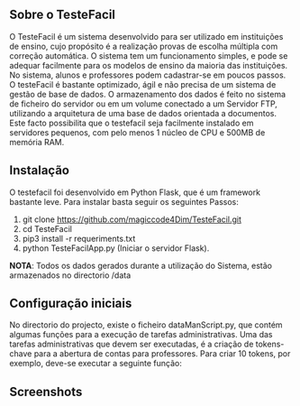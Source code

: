 ## Sobre o TesteFacil
O TesteFacil é um sistema desenvolvido para ser utilizado em instituições de ensino, cujo propósito é a realização provas de escolha múltipla com correção automática. O sistema tem um funcionamento simples, e pode se adequar facilmente para os modelos de ensino da maioria das instituições.
No sistema, alunos e professores podem cadastrar-se em poucos passos. 
O testeFacil é bastante optimizado, ágil e não precisa de um sistema de gestão de base de dados. O armazenamento dos dados é feito no sistema de ficheiro do servidor ou em um volume conectado a um Servidor FTP, utilizando a arquitetura de uma base de dados orientada a documentos. Este facto possibilita que o testefacil seja facilmente instalado em servidores pequenos, com pelo menos 1 núcleo de CPU e 500MB de memória RAM.

## Instalação
O testefacil foi desenvolvido em Python Flask, que é um framework bastante leve. Para instalar basta seguir os seguintes Passos:
1. git clone https://github.com/magiccode4Dim/TesteFacil.git
2. cd TesteFacil
3. pip3 install -r requeriments.txt
4. python TesteFacilApp.py (Iniciar o servidor Flask).

**NOTA**: Todos os dados gerados durante a utilização do Sistema, estão armazenados no directorio /data

## Configuração iniciais
No directorio do projecto, existe o ficheiro dataManScript.py, que contém algumas funções para a execução de tarefas administrativas. Uma das tarefas administrativas que devem ser executadas, é a criação de tokens-chave para a abertura de contas para professores. Para criar 10 tokens, por exemplo, deve-se executar a seguinte função:

## Screenshots

 
